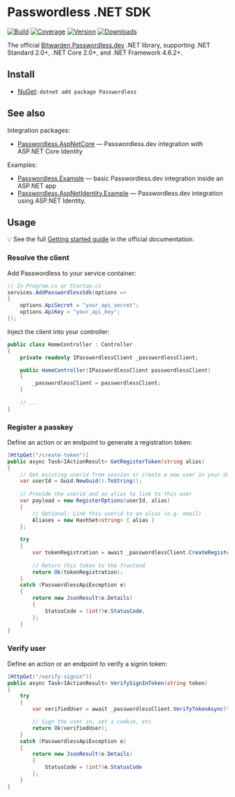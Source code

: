 # Passwordless .NET SDK

[![Build](https://img.shields.io/github/actions/workflow/status/bitwarden/passwordless-dotnet/main.yml?branch=main)](https://github.com/bitwarden/passwordless-dotnet/actions)
[![Coverage](https://img.shields.io/codecov/c/github/bitwarden/passwordless-dotnet/main)](https://codecov.io/gh/bitwarden/passwordless-dotnet)
[![Version](https://img.shields.io/nuget/v/Passwordless.svg)](https://nuget.org/packages/Passwordless)
[![Downloads](https://img.shields.io/nuget/dt/Passwordless.svg)](https://nuget.org/packages/Passwordless)

The official [Bitwarden Passwordless.dev](https://passwordless.dev) .NET library, supporting .NET Standard 2.0+, .NET Core 2.0+, and .NET Framework 4.6.2+.

## Install

- [NuGet](https://nuget.org/packages/Passwordless): `dotnet add package Passwordless`

## See also

Integration packages:

- [Passwordless.AspNetCore](src/Passwordless.AspNetCore) — Passwordless.dev integration with ASP.NET Core Identity

Examples:

- [Passwordless.Example](examples/Passwordless.Example) — basic Passwordless.dev integration inside an ASP.NET app
- [Passwordless.AspNetIdentity.Example](examples/Passwordless.AspNetIdentity.Example) — Passwordless.dev integration using ASP.NET Identity.

## Usage

💡 See the full [Getting started guide](https://docs.passwordless.dev/guide/get-started.html) in the official documentation.

### Resolve the client

Add Passwordless to your service container:

```csharp
// In Program.cs or Startup.cs
services.AddPasswordlessSdk(options =>
{
    options.ApiSecret = "your_api_secret";
    options.ApiKey = "your_api_key";
});
```

Inject the client into your controller:

```csharp
public class HomeController : Controller
{
    private readonly IPasswordlessClient _passwordlessClient;

    public HomeController(IPasswordlessClient passwordlessClient)
    {
        _passwordlessClient = passwordlessClient;
    }
    
    // ...
}
```

### Register a passkey

Define an action or an endpoint to generate a registration token:

```csharp
[HttpGet("/create-token")]
public async Task<IActionResult> GetRegisterToken(string alias)
{
    // Get existing userid from session or create a new user in your database
    var userId = Guid.NewGuid().ToString();
    
    // Provide the userid and an alias to link to this user
    var payload = new RegisterOptions(userId, alias)
    {
        // Optional: Link this userid to an alias (e.g. email)
        Aliases = new HashSet<string> { alias }
    };
    
    try
    {
        var tokenRegistration = await _passwordlessClient.CreateRegisterTokenAsync(payload);
    
        // Return this token to the frontend
        return Ok(tokenRegistration);
    }
    catch (PasswordlessApiException e)
    {
        return new JsonResult(e.Details)
        {
            StatusCode = (int?)e.StatusCode,
        };
    }
}
```

### Verify user

Define an action or an endpoint to verify a signin token:

```csharp
[HttpGet("/verify-signin")]
public async Task<IActionResult> VerifySignInToken(string token)
{
    try
    {
        var verifiedUser = await _passwordlessClient.VerifyTokenAsync(token);

        // Sign the user in, set a cookie, etc
        return Ok(verifiedUser);
    }
    catch (PasswordlessApiException e)
    {
        return new JsonResult(e.Details)
        {
            StatusCode = (int?)e.StatusCode
        };
    }
}
```
